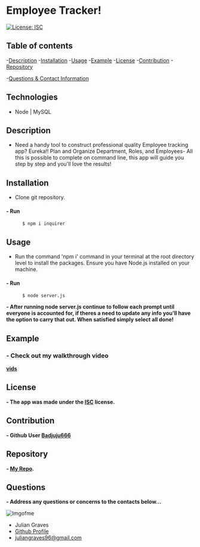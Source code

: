 # **Employee Tracker!**

  [![License: ISC](https://img.shields.io/badge/License-ISC-blue.svg)](https://opensource.org/licenses/ISC)
  

## Table of contents
  -[Description](#Description)
  -[Installation](#Installation)
  -[Usage](#Usage)
  -[Example](#Example)
  -[License](#License)
  -[Contribution](#Contribution)
  -[Repository](#Repository)

  -[Questions & Contact Information](#Questions)

## Technologies

  - Node | MySQL

## Description

  -  Need a handy tool to construct professional quality Employee tracking app? Eureka!! Plan and Organize Department, Roles, and Employees- All this is possible to complete on command line, this app will guide you step by step and you'll love the results!

## Installation
- Clone git repository.
#### **- Run**
          $ npm i inquirer
    
## Usage
- Run the command 'npm i' command in your terminal at the root directory level to install the packages. Ensure you have Node.js installed on your machine.
#### **- Run**
          $ node server.js
**- After running node server.js continue to follow each prompt until everyone is accounted for, if theres a need to update any info you'll have the option to carry that out. When satisfied simply select all done!**

## Example 

### **- Check out my walkthrough video**

**[vids](https://drive.google.com/file/d/1-VmDh-2XCzkbsaxqCPUQkfTopNZ3_8ZA/view?usp=sharing)**

## License

  **- The app was made under the 
  [ISC](https://opensource.org/licenses/ISC)
   license.**

## Contribution

  **- Github User 
  [Badjuju666](https://github.com/Badjuju666)**
  
## Repository

  **- [My Repo](https://github.com/Badjuju666/Employee-Chip-Implant).**

## Questions
  **- Address any questions or concerns 
  to the contacts below...**
                
![Imgofme](https://avatars.githubusercontent.com/u/74938789?v=4)
- Julian Graves
- [Github Profile](https://github.com/Badjuju666)
- <juliangraves96@gmail.com>

